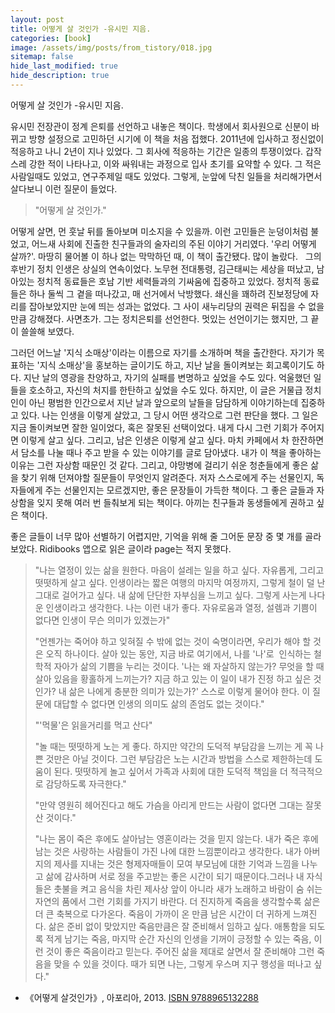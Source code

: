 ```yaml
---
layout: post
title: 어떻게 살 것인가 -유시민 지음.
categories: [book]
image: /assets/img/posts/from_tistory/018.jpg
sitemap: false
hide_last_modified: true
hide_description: true
---
```



  


어떻게 살 것인가 -유시민 지음.



  

유시민 전장관이 정계 은퇴를 선언하고 내놓은 책이다. 학생에서 회사원으로 신분이 바뀌고 방향 설정으로 고민하던 시기에 이 책을 처음 접했다. 2011년에 입사하고 정신없이 적응하고 나니 2년이 지나 있었다. 그 회사에 적응하는 기간은 일종의 투쟁이었다. 갑작스레 강한 적이 나타나고, 이와 싸워내는 과정으로 입사 초기를 요약할 수 있다. 그 적은 사람일때도 있었고, 연구주제일 때도 있었다. 그렇게, 눈앞에 닥친 일들을 처리해가면서 살다보니 이런 질문이 들었다.
  

> "어떻게 살 것인가."
  

어떻게 살면, 먼 훗날 뒤를 돌아보며 미소지을 수 있을까. 이런 고민들은 눈덩이처럼 불었고, 어느새 사회에 진출한 친구들과의 술자리의 주된 이야기 거리였다. '우리 어떻게 살까?'. 마땅히 물어볼 이 하나 없는 막막하던 때, 이 책이 출간됐다. 많이 놀랐다.
 
그의 후반기 정치 인생은 상실의 연속이었다. 노무현 전대통령, 김근태씨는 세상을 떠났고, 남아있는 정치적 동료들은 호남 기반 세력들과의 기싸움에 집중하고 있었다. 정치적 동료들은 하나 둘씩 그 곁을 떠나갔고, 매 선거에서 낙방했다. 쇄신을 꽤하려 진보정당에 자리를 잡아보았지만 눈에 띄는 성과는 없었다. 그 사이 새누리당의 권력은 뒤집을 수 없을 만큼 강해졌다. 사면초가. 그는 정치은퇴를 선언한다. 멋있는 선언이기는 했지만, 그 끝이 쓸쓸해 보였다.
  

그러던 어느날 '지식 소매상'이라는 이름으로 자기를 소개하며 책을 출간한다. 자기가 목표하는 '지식 소매상'을 홍보하는 글이기도 하고, 지난 날을 돌이켜보는 회고록이기도 하다. 지난 날의 영광을 찬양하고, 자기의 실패를 변명하고 싶었을 수도 있다. 억울했던 일들을 호소하고, 자신의 처지를 한탄하고 싶었을 수도 있다. 하지만, 이 글은 거물급 정치인이 아닌 평범한 인간으로서 지난 날과 앞으로의 날들을 담담하게 이야기하는데 집중하고 있다. 나는 인생을 이렇게 살았고, 그 당시 어떤 생각으로 그런 판단을 했다. 그 일은 지금 돌이켜보면 잘한 일이었다, 혹은 잘못된 선택이었다. 내게 다시 그런 기회가 주어지면 이렇게 살고 싶다. 그리고, 남은 인생은 이렇게 살고 싶다. 마치 카페에서 차 한잔하면서 담소를 나눌 때나 주고 받을 수 있는 이야기를 글로 담아냈다. 내가 이 책을 좋아하는 이유는 그런 자상함 때문인 것 같다. 그리고, 야망병에 걸리기 쉬운 청춘들에게 좋은 삶을 찾기 위해 던져야할 질문들이 무엇인지 알려준다. 저자 스스로에게 주는 선물인지, 독자들에게 주는 선물인지는 모르겠지만, 좋은 문장들이 가득한 책이다. 그 좋은 글들과 자상함을 잊지 못해 여러 번 들춰보게 되는 책이다. 아끼는 친구들과 동생들에게 권하고 싶은 책이다. 
  

좋은 글들이 너무 많아 선별하기 어렵지만, 기억을 위해 줄 그어둔 문장 중 몇 개를 골라보았다. Ridibooks 앱으로 읽은 글이라 page는 적지 못했다.
  

  

> "나는 열정이 있는 삶을 원한다. 마음이 설레는 일을 하고 싶다. 자유롭게, 그리고 떳떳하게 살고 싶다. 인생이라는 짧은 여행의 마지막 여정까지, 그렇게 철이 덜 난 그대로 걸어가고 싶다. 내 삶에 단단한 자부심을 느끼고 싶다. 그렇게 사는게 나다운 인생이라고 생각한다. 나는 이런 내가 좋다. 자유로움과 열정, 설렘과 기쁨이 없다면 인생이 무슨 의미가 있겠는가"
>
> "언젠가는 죽어야 하고 잊혀질 수 밖에 없는 것이 숙명이라면, 우리가 해야 할 것은 오직 하나이다. 살아 있는 동안, 지금 바로 여기에서, 나를 '나'로  인식하는 철학적 자아가 삶의 기쁨을 누리는 것이다. '나는 왜 자살하지 않는가? 무엇을 할 때 살아 있음을 황홀하게 느끼는가? 지금 하고 있는 이 일이 내가 진정 하고 싶은 것인가? 내 삶은 나에게 충분한 의미가 있는가?' 스스로 이렇게 물어야 한다. 이 질문에 대답할 수 없다면 인생의 의미도 삶의 존엄도 없는 것이다."
>
> "'먹물'은 읽을거리를 먹고 산다"
>
> "놀 때는 떳떳하게 노는 게 좋다. 하지만 약간의 도덕적 부담감을 느끼는 게 꼭 나쁜 것만은 아닐 것이다. 그런 부담감은 노는 시간과 방법을 스스로 제한하는데 도움이 된다. 떳떳하게 놀고 싶어서 가족과 사회에 대한 도덕적 책임을 더 적극적으로 감당하도록 자극한다."
>  
> "만약 영원히 헤어진다고 해도 가슴을 아리게 만드는 사람이 없다면 그대는 잘못 산 것이다."
>
> "나는 몸이 죽은 후에도 살아남는 영혼이라는 것을 믿지 않는다. 내가 죽은 후에 남는 것은 사랑하는 사람들이 가진 나에 대한 느낌뿐이라고 생각한다. 내가 아버지의 제사를 지내는 것은 형제자매들이 모여 부모님에 대한 기억과 느낌을 나누고 삶에 감사하며 서로 정을 주고받는 좋은 시간이 되기 때문이다.그러나 내 자식들은 촛불을 켜고 음식을 차린 제사상 앞이 아니라 새가 노래하고 바람이 숨 쉬는 자연의 품에서 그런 기회를 가지기 바란다. 더 진지하게 죽음을 생각할수록 삶은 더 큰 축복으로 다가온다. 죽음이 가까이 온 만큼 남은 시간이 더 귀하게 느껴진다. 삶은 준비 없이 맞았지만 죽음만큼은 잘 준비해서 임하고 싶다. 애통함을 되도록 적게 남기는 죽음, 마지막 순간 자신의 인생을 기꺼이 긍정할 수 있는 죽음, 이런 것이 좋은 죽음이라고 믿는다. 주어진 삶을 제대로 살면서 잘 준비해야 그런 죽음을 맞을 수 있을 것이다. 때가 되면 나는, 그렇게 우스며 지구 행성을 떠나고 싶다."
  

  



* 《어떻게 살것인가》, 아포리아, 2013. [ISBN 9788965132288](https://ko.wikipedia.org/wiki/%ED%8A%B9%EC%88%98:%EC%B1%85%EC%B0%BE%EA%B8%B0/9788965132288)



  

  


